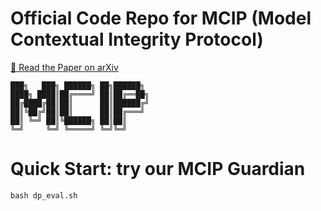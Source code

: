 # Official Code Repo for MCIP (Model Contextual Integrity Protocol)
[📄 Read the Paper on arXiv](https://arxiv.org/abs/2505.14590)
```
███╗   ███╗ ██████╗ ██╗██████╗ 
████╗ ████║██╔════╝ ██║██╔══██╗
██╔████╔██║██║      ██║██████╔╝
██║╚██╔╝██║██║      ██║██╔═══╝ 
██║ ╚═╝ ██║╚██████╗ ██║██║     
╚═╝     ╚═╝ ╚═════╝ ╚═╝╚═╝  
```
# Quick Start: try our MCIP Guardian
```
bash dp_eval.sh
```
